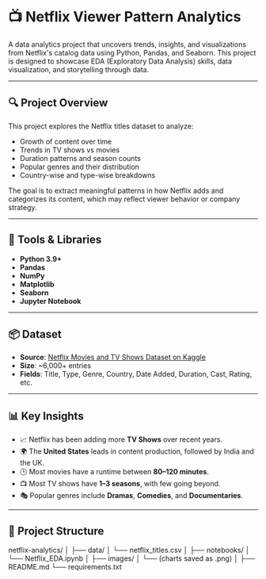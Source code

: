 # 📺 Netflix Viewer Pattern Analytics

A data analytics project that uncovers trends, insights, and visualizations from Netflix's catalog data using Python, Pandas, and Seaborn. This project is designed to showcase EDA (Exploratory Data Analysis) skills, data visualization, and storytelling through data.

---

## 🔍 Project Overview

This project explores the Netflix titles dataset to analyze:

- Growth of content over time
- Trends in TV shows vs movies
- Duration patterns and season counts
- Popular genres and their distribution
- Country-wise and type-wise breakdowns

The goal is to extract meaningful patterns in how Netflix adds and categorizes its content, which may reflect viewer behavior or company strategy.

---

## 🧰 Tools & Libraries

- **Python 3.9+**
- **Pandas**
- **NumPy**
- **Matplotlib**
- **Seaborn**
- **Jupyter Notebook**

---

## 📦 Dataset

- **Source**: [Netflix Movies and TV Shows Dataset on Kaggle](https://www.kaggle.com/datasets/shivamb/netflix-shows)
- **Size**: ~6,000+ entries
- **Fields**: Title, Type, Genre, Country, Date Added, Duration, Cast, Rating, etc.

---

## 📊 Key Insights

- 📈 Netflix has been adding more **TV Shows** over recent years.
- 🌍 The **United States** leads in content production, followed by India and the UK.
- 🕒 Most movies have a runtime between **80–120 minutes**.
- 📺 Most TV shows have **1–3 seasons**, with few going beyond.
- 🎭 Popular genres include **Dramas**, **Comedies**, and **Documentaries**.

---

## 📁 Project Structure

netflix-analytics/
│
├── data/
│ └── netflix_titles.csv
│
├── notebooks/
│ └── Netflix_EDA.ipynb
│
├── images/
│ └── (charts saved as .png)
│
├── README.md
└── requirements.txt
